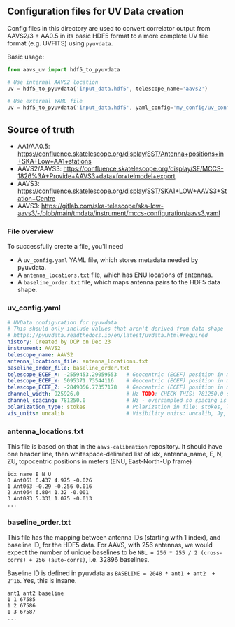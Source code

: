 ## Configuration files for UV Data creation

Config files in this directory are used to convert correlator output from AAVS2/3 + AA0.5
in its basic HDF5 format to a more complete UV file format (e.g. UVFITS) using `pyuvdata`.

Basic usage:
```python
from aavs_uv import hdf5_to_pyuvdata

# Use internal AAVS2 location
uv = hdf5_to_pyuvdata('input_data.hdf5', telescope_name='aavs2')

# Use external YAML file
uv = hdf5_to_pyuvdata('input_data.hdf5', yaml_config='my_config/uv_config.yaml')
```

## Source of truth

* AA1/AA0.5: https://confluence.skatelescope.org/display/SST/Antenna+positions+in+SKA+Low+AA1+stations
* AAVS2/AAVS3: https://confluence.skatelescope.org/display/SE/MCCS-1826%3A+Provide+AAVS3+data+for+telmodel+export
* AAVS3: https://confluence.skatelescope.org/display/SST/SKA1+LOW+AAVS3+Station+Centre
* AAVS3: https://gitlab.com/ska-telescope/ska-low-aavs3/-/blob/main/tmdata/instrument/mccs-configuration/aavs3.yaml

### File overview

To successfully create a file, you'll need

* A `uv_config.yaml` YAML file, which stores metadata needed by pyuvdata.
* A `antenna_locations.txt` file, which has ENU locations of antennas.
* A `baseline_order.txt` file, which maps antenna pairs to the HDF5 data shape.


### uv_config.yaml

```yaml
# UVData configuration for pyuvdata
# This should only include values that aren't derived from data shape
# https://pyuvdata.readthedocs.io/en/latest/uvdata.html#required
history: Created by DCP on Dec 23
instrument: AAVS2
telescope_name: AAVS2
antenna_locations_file: antenna_locations.txt
baseline_order_file: baseline_order.txt
telescope_ECEF_X: -2559453.29059553   # Geocentric (ECEF) position in meters, X
telescope_ECEF_Y: 5095371.73544116    # Geocentric (ECEF) position in meters, Y
telescope_ECEF_Z: -2849056.77357178   # Geocentric (ECEF) position in meters, Z
channel_width: 925926.0               # Hz TODO: CHECK THIS! 781250.0 spacing after oversample?
channel_spacing: 781250.0             # Hz - oversampled so spacing is smaller than width
polarization_type: stokes             # Polarization in file: stokes, linear, or circular
vis_units: uncalib                    # Visibility units: uncalib, Jy, or K str
```

### antenna_locations.txt

This file is based on that in the `aavs-calibration` repository. It should have one header line, then
whitespace-delimited list of idx, antenna_name, E, N, ZU, topocentric positions in meters (ENU, East-North-Up frame)

```
idx name E N U
0 Ant061 6.437 4.975 -0.026
1 Ant063 -0.29 -0.256 0.016
2 Ant064 6.804 1.32 -0.001
3 Ant083 5.331 1.075 -0.013
...
```

### baseline_order.txt

This file has the mapping between antenna IDs (starting with 1 index), and baseline ID, for the HDF5 data. For AAVS, with 256 antennas, we would expect the number of unique baselines to be `NBL = 256 * 255 / 2 (cross-corrs) + 256 (auto-corrs)`, i.e. 32896 baselines.

Baseline ID is defined in pyuvdata as `BASELINE = 2048 * ant1 + ant2  + 2^16`. Yes, this is insane.

```
ant1 ant2 baseline
1 1 67585
1 2 67586
1 3 67587
...
```
